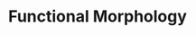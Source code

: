 ---
types: "word"

title: "Functional Morphology"

categories: ['']

tags: ['Functional', 'Morphology']

arabic: ['عمل الفعل']

publishers: ['خوارزميات الذكاء الاصطناعي في تحليل النص العربي']

types: "word"

slug: ""
---